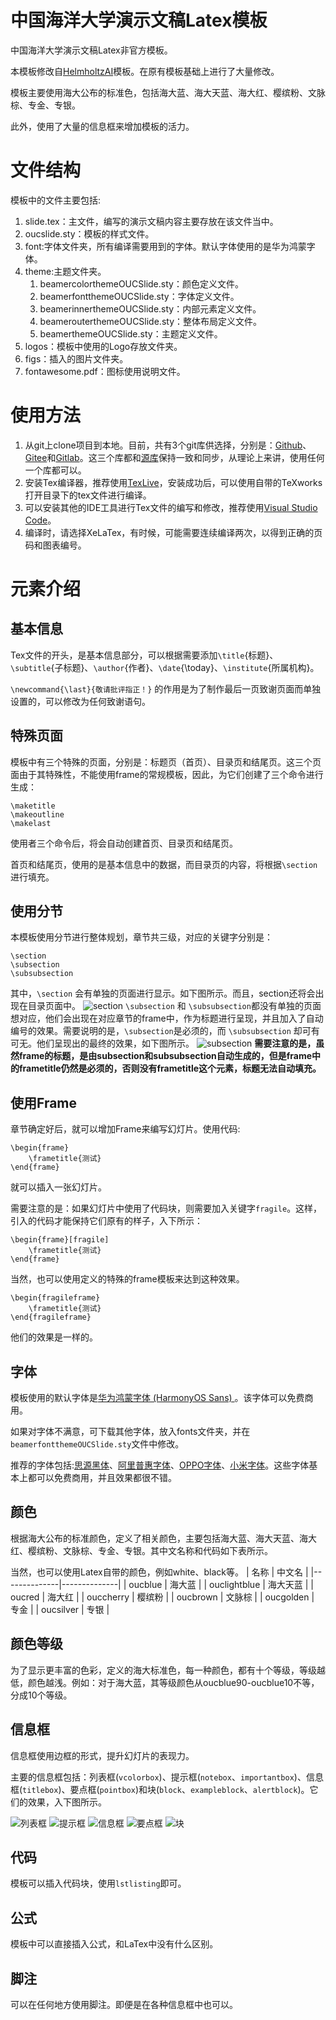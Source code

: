# 中国海洋大学演示文稿Latex模板

中国海洋大学演示文稿Latex非官方模板。

本模板修改自[HelmholtzAI](https://github.com/Helmholtz-AI-Energy/beamer-template)模板。在原有模板基础上进行了大量修改。

模板主要使用海大公布的标准色，包括海大蓝、海大天蓝、海大红、樱缤粉、文脉棕、专金、专银。

此外，使用了大量的信息框来增加模板的活力。

# 文件结构

模板中的文件主要包括:

1. slide.tex：主文件，编写的演示文稿内容主要存放在该文件当中。
2. oucslide.sty：模板的样式文件。
3. font:字体文件夹，所有编译需要用到的字体。默认字体使用的是华为鸿蒙字体。
4. theme:主题文件夹。
    1. beamercolorthemeOUCSlide.sty：颜色定义文件。
    2. beamerfontthemeOUCSlide.sty：字体定义文件。
    3. beamerinnerthemeOUCSlide.sty：内部元素定义文件。
    4. beamerouterthemeOUCSlide.sty：整体布局定义文件。
    5. beamerthemeOUCSlide.sty：主题定义文件。
5. logos：模板中使用的Logo存放文件夹。
6. figs：插入的图片文件夹。
7. fontawesome.pdf：图标使用说明文件。

# 使用方法
1. 从git上clone项目到本地。目前，共有3个git库供选择，分别是：[Github](https://github.com/dryangyq/ouc-slide-latex-template.git)、[Gitee](https://gitee.com/dryangyq/ouc-slide-latex-template.git)和[Gitlab](https://gitlab.com/dryangyq/ouc-slide-latex-template.git)。这三个库都和[源库](https://git.yangyq.net/laoyang/ouc-slide-latex-template.git)保持一致和同步，从理论上来讲，使用任何一个库都可以。
2. 安装Tex编译器，推荐使用[TexLive](https://tug.org/texlive/)，安装成功后，可以使用自带的TeXworks打开目录下的tex文件进行编译。
3. 可以安装其他的IDE工具进行Tex文件的编写和修改，推荐使用[Visual Studio Code](https://code.visualstudio.com/)。
4. 编译时，请选择XeLaTex，有时候，可能需要连续编译两次，以得到正确的页码和图表编号。

# 元素介绍
## 基本信息
Tex文件的开头，是基本信息部分，可以根据需要添加`\title`{标题}、`\subtitle`{子标题}、`\author`{作者}、`\date`{\today}、`\institute`{所属机构}。

`\newcommand{\last}{敬请批评指正！}` 的作用是为了制作最后一页致谢页面而单独设置的，可以修改为任何致谢语句。

## 特殊页面

模板中有三个特殊的页面，分别是：标题页（首页）、目录页和结尾页。这三个页面由于其特殊性，不能使用frame的常规模板，因此，为它们创建了三个命令进行生成：

```
\maketitle
\makeoutline
\makelast
```
使用者三个命令后，将会自动创建首页、目录页和结尾页。

首页和结尾页，使用的是基本信息中的数据，而目录页的内容，将根据`\section`进行填充。

## 使用分节

本模板使用分节进行整体规划，章节共三级，对应的关键字分别是：
```
\section
\subsection
\subsubsection
```
其中，`\section` 会有单独的页面进行显示。如下图所示。而且，section还将会出现在目录页面中。
![section](/figs/fig01.png )
`\subsection` 和 `\subsubsection`都没有单独的页面想对应，他们会出现在对应章节的frame中，作为标题进行呈现，并且加入了自动编号的效果。需要说明的是，`\subsection`是必须的，而 `\subsubsection` 却可有可无。他们呈现出的最终的效果，如下图所示。
![subsection](/figs/fig02.png)
**需要注意的是，虽然frame的标题，是由subsection和subsubsection自动生成的，但是frame中的frametitle仍然是必须的，否则没有frametitle这个元素，标题无法自动填充。**

## 使用Frame
章节确定好后，就可以增加Frame来编写幻灯片。使用代码:
```
\begin{frame}
    \frametitle{测试}
\end{frame}
```
就可以插入一张幻灯片。

需要注意的是：如果幻灯片中使用了代码块，则需要加入关键字`fragile`。这样，引入的代码才能保持它们原有的样子，入下所示：
```
\begin{frame}[fragile]
    \frametitle{测试}
\end{frame}
```
当然，也可以使用定义的特殊的frame模板来达到这种效果。
```
\begin{fragileframe}
    \frametitle{测试}
\end{fragileframe}
```
他们的效果是一样的。

## 字体
模板使用的默认字体是[华为鸿蒙字体 (HarmonyOS Sans) ](https://developer.harmonyos.com/cn/docs/design/font-0000001157868583)。该字体可以免费商用。

如果对字体不满意，可下载其他字体，放入fonts文件夹，并在`beamerfontthemeOUCSlide.sty`文件中修改。

推荐的字体包括:[思源黑体](https://github.com/adobe-fonts/source-han-sans)、[阿里普惠字体](https://alibabafont.taobao.com/wow/alibabafont/act/alifont)、[OPPO字体](https://www.thosefree.com/oppo-sans)、[小米字体](https://web.vip.miui.com/page/info/mio/mio/detail?postId=33935854)。这些字体基本上都可以免费商用，并且效果都很不错。

## 颜色
根据海大公布的标准颜色，定义了相关颜色，主要包括海大蓝、海大天蓝、海大红、樱缤粉、文脉棕、专金、专银。其中文名称和代码如下表所示。

当然，也可以使用Latex自带的颜色，例如white、black等。
| 名称  | 中文名 |
|--------------|--------------|
| oucblue      | 海大蓝          |
| ouclightblue | 海大天蓝         |
| oucred       | 海大红          |
| ouccherry    | 樱缤粉          |
| oucbrown     | 文脉棕          |
| oucgolden    | 专金           |
| oucsilver    | 专银           |

## 颜色等级
为了显示更丰富的色彩，定义的海大标准色，每一种颜色，都有十个等级，等级越低，颜色越浅。例如：对于海大蓝，其等级颜色从oucblue90-oucblue10不等，分成10个等级。

## 信息框
信息框使用边框的形式，提升幻灯片的表现力。

主要的信息框包括：列表框(`vcolorbox`)、提示框(`notebox`、`importantbox`)、信息框(`titlebox`)、要点框(`pointbox`)和块(`block`、`exampleblock`、`alertblock`)。它们的效果，入下图所示。

![列表框](/figs/fig03.png)
![提示框](/figs/fig04.png)
![信息框](/figs/fig05.png)
![要点框](/figs/fig06.png)
![块](/figs/fig07.png)

## 代码

模板可以插入代码块，使用`lstlisting`即可。

## 公式
模板中可以直接插入公式，和LaTex中没有什么区别。

## 脚注
可以在任何地方使用脚注。即便是在各种信息框中也可以。